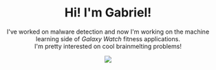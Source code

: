<h1 align="center">
    Hi! I'm Gabriel! 
</h1>
<p align="center">
  I've worked on malware detection and now I'm working on the machine learning side of <i>Galaxy Watch</i> fitness applications.
  <br/>
  I'm pretty interested on cool brainmelting problems!
</p>

<div align="center">
  <img src="https://github-readme-streak-stats.herokuapp.com?user=gabomfim&theme=dark&hide_border=true" />
</div>
